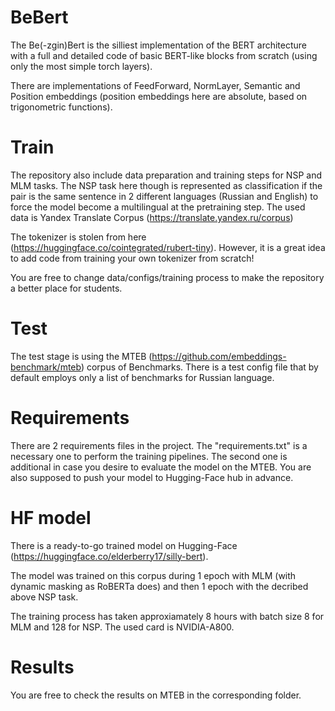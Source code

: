 # BeBert

The Be(-zgin)Bert is the silliest implementation of the BERT architecture with a full and detailed code of basic BERT-like blocks from scratch (using only the most simple torch layers).

There are implementations of FeedForward, NormLayer, Semantic and Position embeddings (position embeddings here are absolute, based on trigonometric functions).

# Train

The repository also include data preparation and training steps for NSP and MLM tasks. The NSP task here though is represented as classification if the pair is the same sentence in 2 different languages (Russian and English) to force the model become a multilingual at the pretraining step. The used data is Yandex Translate Corpus (https://translate.yandex.ru/corpus)

The tokenizer is stolen from here (https://huggingface.co/cointegrated/rubert-tiny). However, it is a great idea to add code from training your own tokenizer from scratch!

You are free to change data/configs/training process to make the repository a better place for students.

# Test

The test stage is using the MTEB (https://github.com/embeddings-benchmark/mteb) corpus of Benchmarks. There is a test config file that by default employs only a list of benchmarks for Russian language.

# Requirements

There are 2 requirements files in the project. The "requirements.txt" is a necessary one to perform the training pipelines. The second one is additional in case you desire to evaluate the model on the MTEB. You are also supposed to push your model to Hugging-Face hub in advance.

# HF model

There is a ready-to-go trained model on Hugging-Face (https://huggingface.co/elderberry17/silly-bert).

The model was trained on this corpus during 1 epoch with MLM (with dynamic masking as RoBERTa does) and then 1 epoch with the decribed above NSP task.

The training process has taken approxiamately 8 hours with batch size 8 for MLM and 128 for NSP. The used card is NVIDIA-A800. 

# Results

You are free to check the results on MTEB in the corresponding folder.
